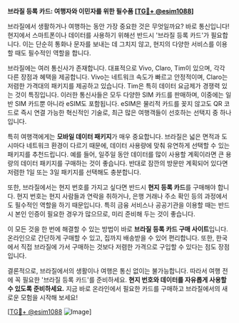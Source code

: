 **브라질 등록 카드: 여행자와 이민자를 위한 필수품 [[TG💪+ @esim1088](https://t.me/s/esim1088)]**

브라질에서 생활하거나 여행하는 동안 가장 중요한 것은 무엇일까요? 바로 통신입니다! 현지에서 스마트폰이나 데이터를 사용하기 위해선 반드시 '브라질 등록 카드'가 필요합니다. 이는 단순히 통화나 문자를 보내는 데 그치지 않고, 현지의 다양한 서비스를 이용할 때도 필수적인 역할을 합니다.

브라질에는 여러 통신사가 존재합니다. 대표적으로 Vivo, Claro, Tim이 있으며, 각각 다른 장점과 혜택을 제공합니다. Vivo는 네트워크 속도가 빠르고 안정적이며, Claro는 저렴한 가격대의 패키지를 제공하고 있습니다. Tim은 특히 데이터 요금제가 경쟁력 있는 것이 특징입니다. 이러한 통신사들은 모두 다양한 SIM 카드를 판매하며, 이중에는 일반 SIM 카드뿐 아니라 eSIM도 포함됩니다. eSIM은 물리적 카드를 꽂지 않고도 QR 코드로 즉시 연결 가능한 혁신적인 기술로, 최근 많은 여행객들이 선호하는 선택지 중 하나입니다.

특히 여행객에게는 **모바일 데이터 패키지**가 매우 중요합니다. 브라질은 넓은 면적과 도시마다 네트워크 환경이 다르기 때문에, 데이터 사용량에 맞춰 유연하게 선택할 수 있는 패키지를 추천드립니다. 예를 들어, 일주일 동안 데이터를 많이 사용할 계획이라면 큰 용량의 데이터 패키지를 구매하는 것이 좋습니다. 반대로 잠깐의 방문만 계획되어 있다면 저렴한 1일 또는 3일 패키지를 선택해도 충분합니다.

또한, 브라질에서는 현지 번호를 가지고 싶다면 반드시 **현지 등록 카드**를 구매해야 합니다. 현지 번호는 현지 사람들과 연락을 취하거나, 은행 거래나 주소 확인 등의 과정에서도 필수적인 역할을 하기 때문입니다. 특히 금융 서비스나 공공기관을 이용할 때는 반드시 본인 인증이 필요한 경우가 많으므로, 미리 준비해 두는 것이 좋습니다.

이 모든 것을 한 번에 해결할 수 있는 방법이 바로 **브라질 등록 카드 구매 사이트**입니다. 온라인으로 간단하게 구매할 수 있고, 집까지 배송받을 수 있어 편리합니다. 또한, 한국에서 직접 브라질에 가서 구매하는 것보다 저렴한 가격으로 구입할 수 있다는 점도 장점입니다.

결론적으로, 브라질에서의 생활이나 여행은 통신 없이는 불가능합니다. 따라서 여행 전에 꼭 필요한 '브라질 등록 카드'를 준비하세요. **현지 번호와 데이터를 자유롭게 사용할 수 있도록 준비하세요.** 지금 바로 온라인에서 필요한 카드를 구매하고 브라질에서의 새로운 모험을 시작해 보세요!

[[TG💪+ @esim1088](https://t.me/s/esim1088) ![Image](https://i.postimg.cc/Y0z9fWf4/image.png)]